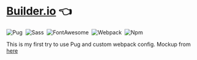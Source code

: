 # [Builder.io](https://ninelka.github.io/Builder.io/) :point_left:

![Pug](https://img.shields.io/badge/-Pug-05122A?style=flat&logo=pug)&nbsp;
![Sass](https://img.shields.io/badge/-Sass-05122A?style=flat&logo=Sass)&nbsp;
![FontAwesome](https://img.shields.io/badge/-FontAwesome-05122A?style=flat&logo=font-awesome)&nbsp;
![Webpack](https://img.shields.io/badge/-Webpack-05122A?style=flat&logo=webpack)&nbsp;
![Npm](https://img.shields.io/badge/-Npm-05122A?style=flat&logo=npm)&nbsp;

This is my first try to use Pug and custom webpack config. Mockup from [here](https://uixlibrary.com/resource/free-psd---builder)
